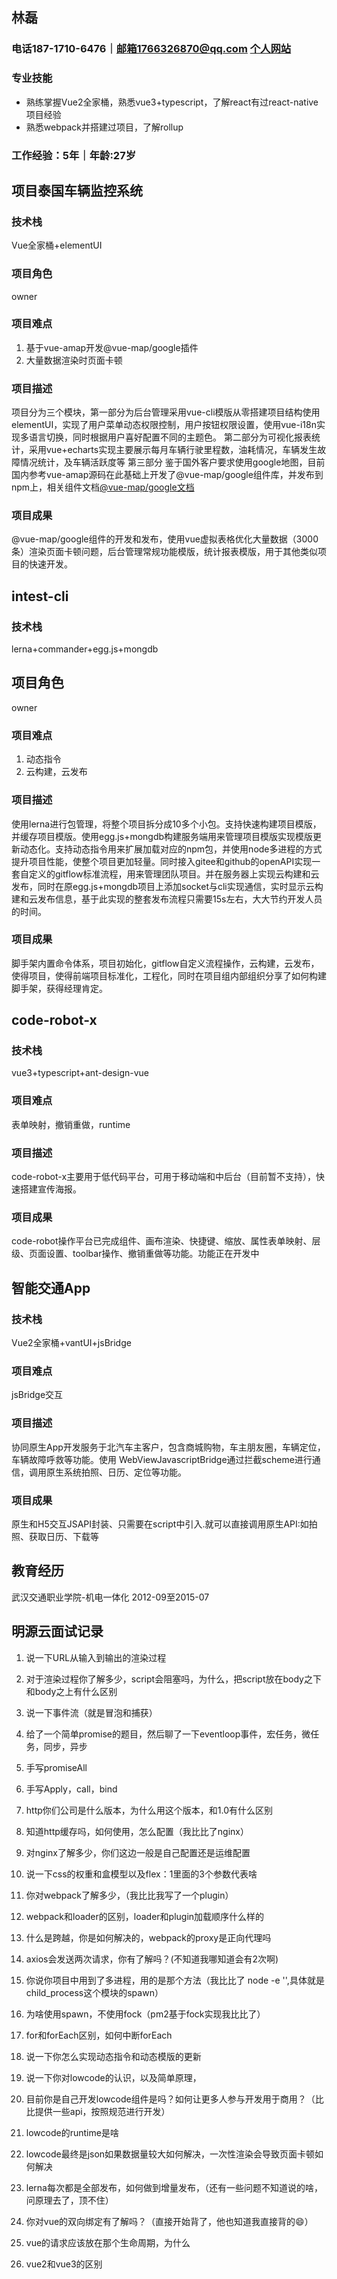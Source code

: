 
## 林磊
### 电话187-1710-6476｜邮箱1766326870@qq.com [个⼈⽹站](https://linlei0.github.io/note/)

### 专业技能
- 熟练掌握Vue2全家桶，熟悉vue3+typescript，了解react有过react-native项目经验
- 熟悉webpack并搭建过项目，了解rollup

### ⼯作经验：5年｜年龄:27岁

## 项目泰国车辆监控系统
### 技术栈
Vue全家桶+elementUI
### 项目角色
 owner 
### 项目难点
1. 基于vue-amap开发@vue-map/google插件
2. 大量数据渲染时页面卡顿
### 项目描述
项目分为三个模块，第一部分为后台管理采用vue-cli模版从零搭建项目结构使用elementUI，实现了用户菜单动态权限控制，用户按钮权限设置，使用vue-i18n实现多语言切换，同时根据用户喜好配置不同的主题色。
第二部分为可视化报表统计，采用vue+echarts实现主要展示每月车辆行驶里程数，油耗情况，车辆发生故障情况统计，及车辆活跃度等
第三部分
鉴于国外客户要求使用google地图，目前国内参考vue-amap源码在此基础上开发了@vue-map/google组件库，并发布到npm上，相关组件文档[@vue-map/google文档](https://penghang.github.io/vue-googlemap)
### 项目成果
@vue-map/google组件的开发和发布，使用vue虚拟表格优化大量数据（3000条）渲染页面卡顿问题，后台管理常规功能模版，统计报表模版，用于其他类似项目的快速开发。

## intest-cli
### 技术栈
lerna+commander+egg.js+mongdb
## 项目角色
owner
### 项目难点
1. 动态指令
2. 云构建，云发布
### 项目描述
使用lerna进行包管理，将整个项目拆分成10多个小包。支持快速构建项目模版，并缓存项目模版。使用egg.js+mongdb构建服务端用来管理项目模版实现模版更新动态化。支持动态指令用来扩展加载对应的npm包，并使用node多进程的方式提升项目性能，使整个项目更加轻量。同时接入gitee和github的openAPI实现一套自定义的gitflow标准流程，用来管理团队项目。并在服务器上实现云构建和云发布，同时在原egg.js+mongdb项目上添加socket与cli实现通信，实时显示云构建和云发布信息，基于此实现的整套发布流程只需要15s左右，大大节约开发人员的时间。
### 项目成果
脚手架内置命令体系，项目初始化，gitflow自定义流程操作，云构建，云发布，使得项目，使得前端项目标准化，工程化，同时在项目组内部组织分享了如何构建脚手架，获得经理肯定。

## code-robot-x
### 技术栈
vue3+typescript+ant-design-vue
### 项目难点
表单映射，撤销重做，runtime
### 项目描述
code-robot-x主要用于低代码平台，可用于移动端和中后台（目前暂不支持），快速搭建宣传海报。
### 项目成果
code-robot操作平台已完成组件、画布渲染、快捷键、缩放、属性表单映射、层级、⻚⾯设置、toolbar操作、撤销重做等功能。功能正在开发中

## 智能交通App
### 技术栈
Vue2全家桶+vantUI+jsBridge
### 项目难点
jsBridge交互
### 项目描述
协同原生App开发服务于北汽车主客户，包含商城购物，车主朋友圈，车辆定位，车辆故障呼救等功能。使⽤
WebViewJavascriptBridge通过拦截scheme进⾏通信，调⽤原⽣系统拍照、⽇历、定位等功能。
### 项目成果
原⽣和H5交互JSAPI封装、只需要在script中引⼊.就可以直接调⽤原⽣API:如拍照、获取⽇历、下载等

## 教育经历
武汉交通职业学院-机电一体化            2012-09至2015-07



## 明源云面试记录
1. 说一下URL从输入到输出的渲染过程

2. 对于渲染过程你了解多少，script会阻塞吗，为什么，把script放在body之下和body之上有什么区别

3. 说一下事件流（就是冒泡和捕获）

4. 给了一个简单promise的题目，然后聊了一下eventloop事件，宏任务，微任务，同步，异步

5. 手写promiseAll

6. 手写Apply，call，bind

7. http你们公司是什么版本，为什么用这个版本，和1.0有什么区别

8. 知道http缓存吗，如何使用，怎么配置（我比比了nginx）

9. 对nginx了解多少，你们这边一般是自己配置还是运维配置

10. 说一下css的权重和盒模型以及flex：1里面的3个参数代表啥

11. 你对webpack了解多少，（我比比我写了一个plugin）

12. webpack和loader的区别，loader和plugin加载顺序什么样的

13. 什么是跨越，你是如何解决的，webpack的proxy是正向代理吗

14. axios会发送两次请求，你有了解吗？(不知道我哪知道会有2次啊)

15. 你说你项目中用到了多进程，用的是那个方法（我比比了 node -e '',具体就是child_process这个模块的spawn）

16. 为啥使用spawn，不使用fock（pm2基于fock实现我比比了）

17. for和forEach区别，如何中断forEach

18. 说一下你怎么实现动态指令和动态模版的更新

19. 说一下你对lowcode的认识，以及简单原理，

20. 目前你是自己开发lowcode组件是吗？如何让更多人参与开发用于商用？（比比提供一些api，按照规范进行开发）

21. lowcode的runtime是啥

22. lowcode最终是json如果数据量较大如何解决，一次性渲染会导致页面卡顿如何解决

23. lerna每次都是全部发布，如何做到增量发布，（还有一些问题不知道说的啥，问原理去了，顶不住）

24. 你对vue的双向绑定有了解吗？（直接开始背了，他也知道我直接背的😄）

25. vue的请求应该放在那个生命周期，为什么

26. vue2和vue3的区别

